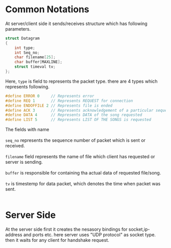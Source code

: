# Common Notations
At server/client side it sends/receives structure which has following parameters.
```C
struct Datagram
{
	int type;
	int Seq_no;
	char filename[25];
	char buffer[MAXLINE];
	struct timeval tv;
};
```
Here, `type` is field to represents the packet type. there are 4 types which represents following.
```C
#define ERROR 0    	// Represents error
#define REQ 1		// Represents REQUEST for connection
#define ENDOFFILE 2	// Represents file is ended
#define ACK 3		// Represents acknowledgement of a particular sequence packet
#define DATA 4		// Represents DATA of the song requested
#define LIST 5		// Represents LIST OF THE SONGS is requested
```
The fields with name </br></br>
`seq_no` represents the sequence number of packet which is sent or received. </br></br>
`filename` field represents the name of file which client has requested or server is sending. </br></br>
`buffer` is responsible for containing tha actual data of requested file/song. </br></br>
`tv` is timestemp for data packet, which denotes the time when packet was sent.	</br></br>

# Server Side
At the server side first it creates the nesasory bindings for socket,ip-address and ports etc. here server uses "UDP protocol" as socket type. then it waits for any client for handshake request. 
